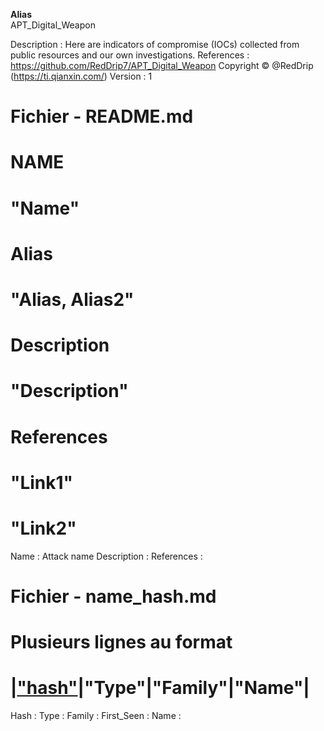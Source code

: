 **Alias**  
APT_Digital_Weapon
 
Description : Here are indicators of compromise (IOCs) collected from public resources and our own investigations. 
References : 
	https://github.com/RedDrip7/APT_Digital_Weapon
	Copyright © @RedDrip (https://ti.qianxin.com/)
Version : 1


# Fichier - README.md 
# **NAME**
# "Name" 
#
# **Alias**  
# "Alias, Alias2"
#
# **Description**
# "Description"
# 
# **References**
# "Link1" 
# "Link2" 

Name : Attack name 
Description : 
References : 

# Fichier - name_hash.md 
# Plusieurs lignes au format 
# |["hash"]("linkVirusTotal")|"Type"|"Family"|"Name"|  
Hash : 
Type : 
Family :
First_Seen : 
Name : 
